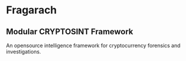 # Fragarach

## Modular CRYPTOSINT Framework

An opensource intelligence framework for cryptocurrency forensics and investigations.
